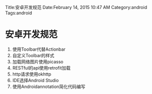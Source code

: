 Title:安卓开发规范
Date:February 14, 2015 10:47 AM
Category:android
Tags:android 

# 安卓开发规范

1. 使用Toolbar代替Actionbar
2. 自定义Toolbar的样式
3. 加载网络图片使用picasso
4. RESTful的api使用retrofit加载
5. http请求使用okhttp
6. IDE选择Android Studio
7. 使用Androidannotation简化代码编写
